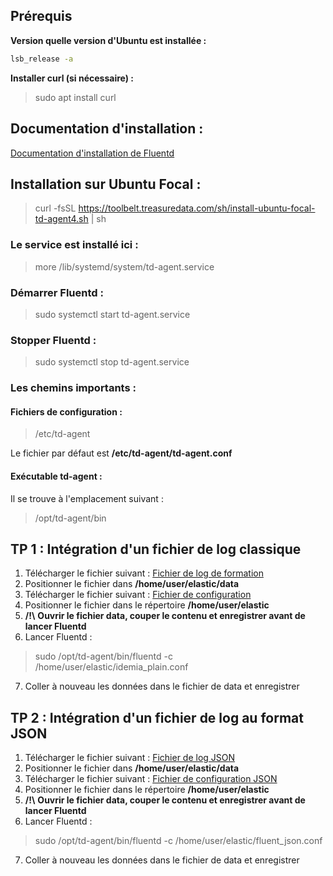 
## Prérequis
**Version quelle version d'Ubuntu est installée :**
``` sh
lsb_release -a
```

**Installer curl (si nécessaire) :**
>sudo apt install curl

## Documentation d'installation :

[Documentation d'installation de Fluentd](https://docs.fluentd.org/installation/install-by-deb)

## Installation sur Ubuntu Focal :

>curl -fsSL https://toolbelt.treasuredata.com/sh/install-ubuntu-focal-td-agent4.sh | sh

### Le service est installé ici :

>more /lib/systemd/system/td-agent.service

### Démarrer Fluentd :

>sudo systemctl start td-agent.service

### Stopper Fluentd :

>sudo systemctl stop td-agent.service

### Les chemins importants :

#### Fichiers de configuration :

>/etc/td-agent

Le fichier par défaut est **/etc/td-agent/td-agent.conf**

#### Exécutable td-agent :
Il se trouve à l'emplacement suivant :
>/opt/td-agent/bin

## TP 1 : Intégration d'un fichier de log classique
1. Télécharger le fichier suivant : [Fichier de log de formation](https://raw.githubusercontent.com/vincent2mots/elk/main/data/log_watchlist-service-DK.log)
2. Positionner le fichier dans **/home/user/elastic/data**
3. Télécharger le fichier suivant : [Fichier de configuration](https://raw.githubusercontent.com/vincent2mots/elk/main/Fluentd/idemia_plain.conf)
4. Positionner le fichier dans le répertoire **/home/user/elastic**
5. **/!\\** **Ouvrir le fichier data, couper le contenu et enregistrer avant de lancer Fluentd**
6. Lancer Fluentd :
>sudo /opt/td-agent/bin/fluentd -c /home/user/elastic/idemia_plain.conf
7. Coller à nouveau les données dans le fichier de data et enregistrer

## TP 2 : Intégration d'un fichier de log au format JSON
1. Télécharger le fichier suivant : [Fichier de log JSON](https://raw.githubusercontent.com/vincent2mots/elk/main/data/em.log.test)
2. Positionner le fichier dans **/home/user/elastic/data**
3. Télécharger le fichier suivant : [Fichier de configuration JSON](https://raw.githubusercontent.com/vincent2mots/elk/main/Fluentd/fluent_json.conf)
4. Positionner le fichier dans le répertoire **/home/user/elastic**
5. **/!\\** **Ouvrir le fichier data, couper le contenu et enregistrer avant de lancer Fluentd**
6. Lancer Fluentd :
>sudo /opt/td-agent/bin/fluentd -c /home/user/elastic/fluent_json.conf
7. Coller à nouveau les données dans le fichier de data et enregistrer